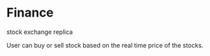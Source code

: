 # Finance
stock exchange replica

User can buy or sell stock based on the real time price of the stocks.
